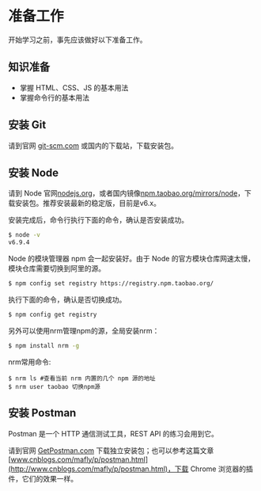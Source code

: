 # 准备工作

开始学习之前，事先应该做好以下准备工作。

## 知识准备

- 掌握 HTML、CSS、JS 的基本用法
- 掌握命令行的基本用法

## 安装 Git

请到官网 [git-scm.com](https://git-scm.com/) 或国内的下载站，下载安装包。

## 安装 Node

请到 Node 官网[nodejs.org](https://nodejs.org)，或者国内镜像[npm.taobao.org/mirrors/node](https://npm.taobao.org/mirrors/node)，下载安装包。推荐安装最新的稳定版，目前是v6.x。

安装完成后，命令行执行下面的命令，确认是否安装成功。

```bash
$ node -v
v6.9.4
```

Node 的模块管理器 npm 会一起安装好。由于 Node 的官方模块仓库网速太慢，模块仓库需要切换到阿里的源。

```bash
$ npm config set registry https://registry.npm.taobao.org/
```

执行下面的命令，确认是否切换成功。

```bash
$ npm config get registry
```

另外可以使用nrm管理npm的源，全局安装nrm：

```bash
$ npm install nrm -g
```

nrm常用命令:

```
$ nrm ls #查看当前 nrm 内置的几个 npm 源的地址
$ nrm user taobao 切换npm源
```

## 安装 Postman

Postman 是一个 HTTP 通信测试工具，REST API 的练习会用到它。

请到官网 [GetPostman.com](https://www.getpostman.com/) 下载独立安装包；也可以参考这篇文章[www.cnblogs.com/mafly/p/postman.html](http://www.cnblogs.com/mafly/p/postman.html)，下载 Chrome 浏览器的插件，它们的效果一样。